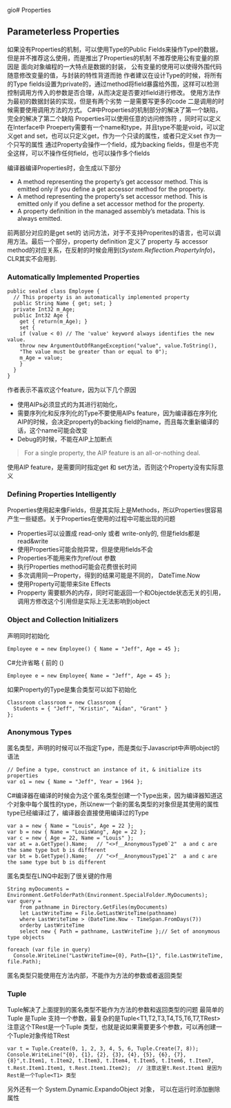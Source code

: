 gio# Properties

## Parameterless Properties

  如果没有Properties的机制，可以使用Type的Public Fields来操作Type的数据，但是并不推荐这么使用，而是推出了Properties的机制
  不推荐使用公有变量的原因是 面向对象编程的一大特点是数据的封装， 公有变量的使用可以使得外围代码随意修改变量的值，与封装的特性背道而驰
  作者建议在设计Type的时候，将所有的Type fields设置为private的，通过method将field暴露给外围，这样可以检测控制调用方传入的参数是否合理，从而决定是否要对field进行修改。
  使用方法作为最初的数据封装的实现，但是有两个劣势
   一是需要写更多的code 二是调用的时候需要使用调用方法的方式。
   C#中Properties的机制部分的解决了第一个缺陷，完全的解决了第二个缺陷
   Properties可以使用任意的访问修饰符 ，同时可以定义在Interface中
   Proeperty需要有一个name和type，并且type不能是void，可以定义get and set，也可以只定义get，作为一个只读的属性，或者只定义set 作为一个只写的属性
   通过Property会操作一个field，成为backing fields，但是也不完全这样，可以不操作任何field，也可以操作多个fields

   编译器编译Properties时，会生成以下部分
   * A method representing the property’s get accessor method. This is emitted only if you define a get accessor method for the property.
   * A method representing the property’s set accessor method. This is emitted only if you define a set accessor method for the property.
   * A property definition in the managed assembly’s metadata. This is always emitted.

   前两部分对应的是get set的 访问方法，对于不支持Properites的语言，也可以调用方法。最后一个部分，property definition 定义了 property 与 accessor method的对应关系，在反射的时候会用到(*System.Reflection.PropertyInfo*)，CLR其实不会用到.

### Automatically Implemented Properties

```
public sealed class Employee {
  // This property is an automatically implemented property
  public String Name { get; set; }
  private Int32 m_Age;
  public Int32 Age {
    get { return(m_Age); }
    set {
    if (value < 0) // The 'value' keyword always identifies the new value.
    throw new ArgumentOutOfRangeException("value", value.ToString(),
    "The value must be greater than or equal to 0");
    m_Age = value;
    }
  }
}
```

  作者表示不喜欢这个feature，因为以下几个原因
  * 使用AIPs必须显式的为其进行初始化，
  * 需要序列化和反序列化的Type不要使用AIPs feature，因为编译器在序列化AIP的时候，会决定property的backing field的name，而且每次重新编译的话，这个name可能会改变
  * Debug的时候，不能在AIP上加断点

  > For a single property, the AIP feature is an all-or-nothing deal.

  使用AIP feature，是需要同时指定get 和 set方法，否则这个Property没有实际意义

### Defining Properties Intelligently

  Properties使用起来像Fields，但是其实际上是Methods，所以Properties很容易产生一些疑惑。关于Properties在使用的过程中可能出现的问题
  * Properties可以设置成 read-only 或者 write-only的, 但是fields都是read&write
  * 使用Properties可能会抛异常，但是使用fields不会
  * Properties不能用来作为ref/out 参数
  * 执行Properties method可能会花费很长时间
  * 多次调用同一Property，得到的结果可能是不同的， DateTime.Now
  * 使用Property可能带来Site Effects
  * Propperty 需要额外的内存，同时可能返回一个和Objectde状态无关的引用，调用方修改这个引用但是实际上无法影响到object

### Object and Collection Initializers

  声明同时初始化
```
Employee e = new Employee() { Name = "Jeff", Age = 45 };
```

  C#允许省略 { 前的 ()

```
Employee e = new Employee{ Name = "Jeff", Age = 45 };
```

如果Property的Type是集合类型可以如下初始化
```
Classroom classroom = new Classroom {
  Students = { "Jeff", "Kristin", "Aidan", "Grant" }
};
```

### Anonymous Types

  匿名类型，声明的时候可以不指定Type，而是类似于Javascript中声明object的语法

```
// Define a type, construct an instance of it, & initialize its properties
var o1 = new { Name = "Jeff", Year = 1964 };
```  
  C#编译器在编译的时候会为这个匿名类型创建一个Type出来，因为编译器知道这个对象中每个属性的type，所以new一个新的匿名类型的对象但是其使用的属性type已经编译过了，编译器会直接使用编译过的Type

```
var a = new { Name = "Louis", Age = 22 };    
var b = new { Name = "LouisWang", Age = 22 };
var c = new { Age = 22, Name = "Louis" };
var at = a.GetType().Name;   // "<>f__AnonymousType0`2"  a and c are the same type but b is different
var bt = b.GetType().Name;   // "<>f__AnonymousType1`2"  a and c are the same type but b is different
```
  匿名类型在LINQ中起到了很关键的作用
```
String myDocuments = Environment.GetFolderPath(Environment.SpecialFolder.MyDocuments);
var query =
    from pathname in Directory.GetFiles(myDocuments)
    let LastWriteTime = File.GetLastWriteTime(pathname)
    where LastWriteTime > (DateTime.Now - TimeSpan.FromDays(7))
    orderby LastWriteTime
    select new { Path = pathname, LastWriteTime };// Set of anonymous type objects

foreach (var file in query)
  Console.WriteLine("LastWriteTime={0}, Path={1}", file.LastWriteTime, file.Path);
```

  匿名类型只能使用在方法内部，不能作为方法的参数或者返回类型

### Tuple  

  Tuple解决了上面提到的匿名类型不能作为方法的参数和返回类型的问题
  最简单的Tuple 是Tuple<T1> 支持一个参数，最复杂的是Tuple<T1,T2,T3,T4,T5,T6,T7,TRest>
  注意这个TRest是一个Tuple<T> 类型，也就是说如果需要更多个参数，可以再创建一个Tuple对象传给TRest
```
var t = Tuple.Create(0, 1, 2, 3, 4, 5, 6, Tuple.Create(7, 8));
Console.WriteLine("{0}, {1}, {2}, {3}, {4}, {5}, {6}, {7}, {8}",t.Item1, t.Item2, t.Item3, t.Item4, t.Item5, t.Item6, t.Item7,
t.Rest.Item1.Item1, t.Rest.Item1.Item2);  // 注意这里t.Rest.Item1 是因为Rest是一个Tuple<T1> 类型
```
  
  另外还有一个 System.Dynamic.ExpandoObject 对象， 可以在运行时添加删除属性
